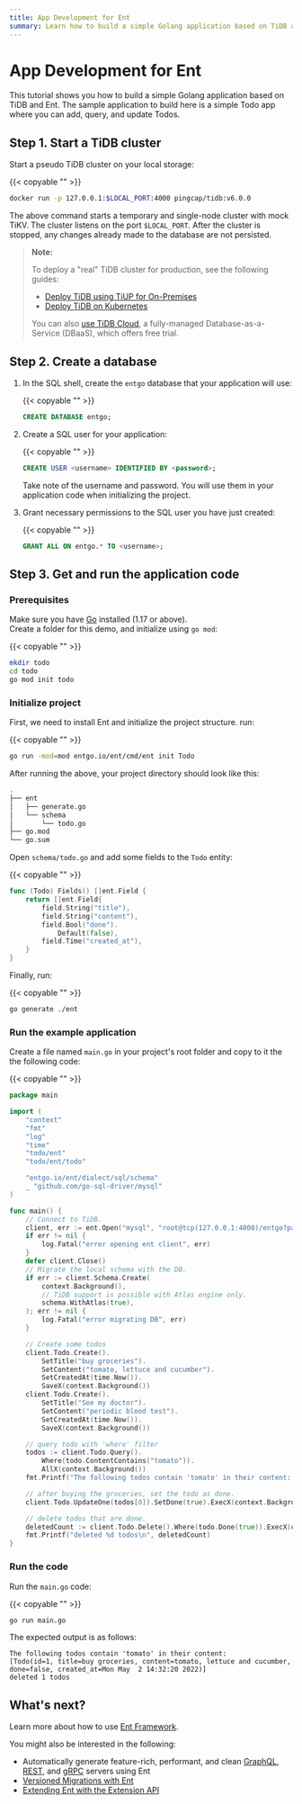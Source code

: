```yaml
---
title: App Development for Ent
summary: Learn how to build a simple Golang application based on TiDB and Ent.
---
```


# App Development for Ent

This tutorial shows you how to build a simple Golang application based on TiDB and Ent. The sample application to build here is a simple Todo app where you can add, query, and update Todos.

## Step 1. Start a TiDB cluster

Start a pseudo TiDB cluster on your local storage:

{{< copyable "" >}}

```bash
docker run -p 127.0.0.1:$LOCAL_PORT:4000 pingcap/tidb:v6.0.0
```

The above command starts a temporary and single-node cluster with mock TiKV. The cluster listens on the port `$LOCAL_PORT`. After the cluster is stopped, any changes already made to the database are not persisted.

> **Note:**
>
> To deploy a "real" TiDB cluster for production, see the following guides:
>
> + [Deploy TiDB using TiUP for On-Premises](https://docs.pingcap.com/tidb/v5.4/production-deployment-using-tiup)
> + [Deploy TiDB on Kubernetes](https://docs.pingcap.com/tidb-in-kubernetes/stable)
>
> You can also [use TiDB Cloud](https://pingcap.com/products/tidbcloud/), a fully-managed Database-as-a-Service (DBaaS), which offers free trial.

## Step 2. Create a database

1. In the SQL shell, create the `entgo` database that your application will use:

    {{< copyable "" >}}

    ```sql
    CREATE DATABASE entgo;
    ```

2. Create a SQL user for your application:

    {{< copyable "" >}}

    ```sql
    CREATE USER <username> IDENTIFIED BY <password>;
    ```

    Take note of the username and password. You will use them in your application code when initializing the project.

3. Grant necessary permissions to the SQL user you have just created:

    {{< copyable "" >}}

    ```sql
    GRANT ALL ON entgo.* TO <username>;
    ```

## Step 3. Get and run the application code

### Prerequisites

Make sure you have [Go](https://golang.org/doc/install) installed (1.17 or above).  
Create a folder for this demo, and initialize using `go mod`:

{{< copyable "" >}}

```bash
mkdir todo
cd todo
go mod init todo
```

### Initialize project

First, we need to install Ent and initialize the project structure. run:

{{< copyable "" >}}

```bash
go run -mod=mod entgo.io/ent/cmd/ent init Todo
```

After running the above, your project directory should look like this:

```bash
.
├── ent
│   ├── generate.go
│   └── schema
│       └── todo.go
├── go.mod
└── go.sum
```

Open `schema/todo.go` and add some fields to the `Todo` entity:

{{< copyable "" >}}

```go
func (Todo) Fields() []ent.Field {
	return []ent.Field{
		field.String("title"),
		field.String("content"),
		field.Bool("done").
			Default(false),
		field.Time("created_at"),
	}
}
```

Finally, run:

{{< copyable "" >}}

```bash
go generate ./ent
```

### Run the example application

Create a file named `main.go` in your project's root folder and copy to it the the following code:

{{< copyable "" >}}

```go
package main

import (
	"context"
	"fmt"
	"log"
	"time"
	"todo/ent"
	"todo/ent/todo"

	"entgo.io/ent/dialect/sql/schema"
	_ "github.com/go-sql-driver/mysql"
)

func main() {
	// Connect to TiDB.
	client, err := ent.Open("mysql", "root@tcp(127.0.0.1:4000)/entgo?parseTime=true")
	if err != nil {
		log.Fatal("error opening ent client", err)
	}
	defer client.Close()
	// Migrate the local schema with the DB.
	if err := client.Schema.Create(
		context.Background(),
		// TiDB support is possible with Atlas engine only.
		schema.WithAtlas(true),
	); err != nil {
		log.Fatal("error migrating DB", err)
	}

	// Create some todos
	client.Todo.Create().
		SetTitle("buy groceries").
		SetContent("tomato, lettuce and cucumber").
		SetCreatedAt(time.Now()).
		SaveX(context.Background())
	client.Todo.Create().
		SetTitle("See my doctor").
		SetContent("periodic blood test").
		SetCreatedAt(time.Now()).
		SaveX(context.Background())

	// query todo with 'where' filter
	todos := client.Todo.Query().
		Where(todo.ContentContains("tomato")).
		AllX(context.Background())
	fmt.Printf("The following todos contain 'tomato' in their content: %v\n", todos)

	// after buying the groceries, set the todo as done.
	client.Todo.UpdateOne(todos[0]).SetDone(true).ExecX(context.Background())

	// delete todos that are done.
	deletedCount := client.Todo.Delete().Where(todo.Done(true)).ExecX(context.Background())
	fmt.Printf("deleted %d todos\n", deletedCount)
}
```

### Run the code

Run the `main.go` code:

{{< copyable "" >}}

```bash
go run main.go
```

The expected output is as follows:

```
The following todos contain 'tomato' in their content:
[Todo(id=1, title=buy groceries, content=tomato, lettuce and cucumber, done=false, created_at=Mon May  2 14:32:20 2022)]
deleted 1 todos
```

## What's next?

Learn more about how to use [Ent Framework](https://entgo.io/).

You might also be interested in the following:

* Automatically generate feature-rich, performant, and clean [GraphQL](https://entgo.io/docs/graphql/), [REST](https://entgo.io/blog/2021/07/29/generate-a-fully-working-go-crud-http-api-with-ent/), and [gRPC](https://entgo.io/docs/grpc-intro/) servers using Ent
* [Versioned Migrations with Ent](https://entgo.io/docs/versioned-migrations/)
* [Extending Ent with the Extension API](https://entgo.io/blog/2021/09/02/ent-extension-api)

